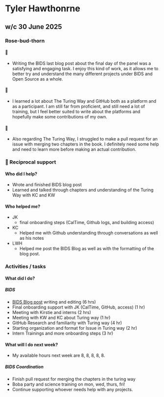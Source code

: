 # Tyler Hawthonrne

## w/c 30 June 2025

### Rose-bud-thorn

#### 🌹
* Writing the BIDS last blog post about the final day of the panel was a satisfying and engaging task.
  I enjoy this kind of work, as it allows me to better try and understand the many different projects under BIDS and Open Source as a whole. 

#### 🌱
* I learned a lot about The Turing Way and GitHub both as a platform and as a participant.
  I am still far from proficient, and still need a lot of training, but I feel better suited to write about the platforms and hopefully make some contributions of my own.

#### 🌵   
* Also regarding The Turing Way, I struggled to make a pull request for an issue with merging two chapters in the book.
  I definitely need some help and need to learn more before making an actual contribution. 

### 🤝 Reciprocal support

#### Who did I help?
* Wrote and finished BIDS blog post 
* Learned and talked through chapters and understanding of the Turing Way with KC and KW

#### Who helped me?
* JK
  *  final onboarding steps (CalTime, Github logs, and building access)
* KC
  *  Helped me with Github understanding through conversations as well as his notes
* LWH
  * Helped me post the BIDS Blog as well as with the formatting of the blog post. 

### Activities / tasks

#### What did I do?

##### BIDS 
* [BIDS Blog post](https://bids.berkeley.edu/news/building-open-network-friday-morning-panel-showcases-leadership-across-open-source-ecosystem) writing and editing (6 hrs)
* Final onboarding support with JK  (CalTime, GitHub, access) (1 hr)
* Meeting with Kirstie and interns (2 hrs)
* Meeting with KW and KC about Turing way (1 hr)
* GitHub Research and familiarity with Turing way (4 hr)
* Starting organization and format for Issue in Turing way (2 hr)
* Intern Trainings and more onboarding steps (3 hr)

#### What will I do next week?
* My available hours next week are 8, 8, 8, 8, 8.
##### BIDS Coordination
* Finish pull request for merging the chapters in the turing way
* Boba party and science training on mon, wed, thurs, fri!
* Continue supporting whoever needs help with any projects. 

